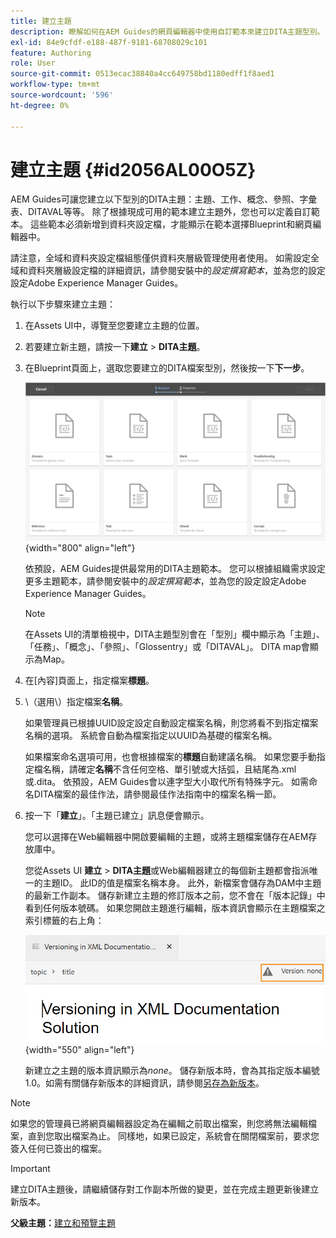 ```yaml
---
title: 建立主題
description: 瞭解如何在AEM Guides的網頁編輯器中使用自訂範本來建立DITA主題型別。
exl-id: 84e9cfdf-e188-487f-9181-68708029c101
feature: Authoring
role: User
source-git-commit: 0513ecac38840a4cc649758bd1180edff1f8aed1
workflow-type: tm+mt
source-wordcount: '596'
ht-degree: 0%

---
```


# 建立主題 {#id2056AL00O5Z}

AEM Guides可讓您建立以下型別的DITA主題：主題、工作、概念、參照、字彙表、DITAVAL等等。 除了根據現成可用的範本建立主題外，您也可以定義自訂範本。 這些範本必須新增到資料夾設定檔，才能顯示在範本選擇Blueprint和網頁編輯器中。

請注意，全域和資料夾設定檔組態僅供資料夾層級管理使用者使用。 如需設定全域和資料夾層級設定檔的詳細資訊，請參閱安裝中的&#x200B;*設定撰寫範本*，並為您的設定設定Adobe Experience Manager Guides。

執行以下步驟來建立主題：

1. 在Assets UI中，導覽至您要建立主題的位置。

1. 若要建立新主題，請按一下&#x200B;**建立** \> **DITA主題**。

1. 在Blueprint頁面上，選取您要建立的DITA檔案型別，然後按一下&#x200B;**下一步**。

   ![](images/create_dita_topic.png){width="800" align="left"}

   依預設，AEM Guides提供最常用的DITA主題範本。 您可以根據組織需求設定更多主題範本，請參閱安裝中的&#x200B;*設定撰寫範本*，並為您的設定設定Adobe Experience Manager Guides。

   >[!NOTE]
   >
   > 在Assets UI的清單檢視中，DITA主題型別會在「型別」欄中顯示為「主題」、「任務」、「概念」、「參照」、「Glossentry」或「DITAVAL」。 DITA map會顯示為Map。

1. 在[內容]頁面上，指定檔案&#x200B;**標題**。

1. \（選用\）指定檔案&#x200B;**名稱**。

   如果管理員已根據UUID設定設定自動設定檔案名稱，則您將看不到指定檔案名稱的選項。 系統會自動為檔案指定以UUID為基礎的檔案名稱。

   如果檔案命名選項可用，也會根據檔案的&#x200B;**標題**&#x200B;自動建議名稱。 如果您要手動指定檔名稱，請確定&#x200B;**名稱**&#x200B;不含任何空格、單引號或大括弧，且結尾為.xml或.dita。 依預設，AEM Guides會以連字型大小取代所有特殊字元。 如需命名DITA檔案的最佳作法，請參閱最佳作法指南中的檔案名稱一節。

1. 按一下「**建立**」。「主題已建立」訊息便會顯示。

   您可以選擇在Web編輯器中開啟要編輯的主題，或將主題檔案儲存在AEM存放庫中。

   您從Assets UI **建立** \> **DITA主題**&#x200B;或Web編輯器建立的每個新主題都會指派唯一的主題ID。 此ID的值是檔案名稱本身。 此外，新檔案會儲存為DAM中主題的最新工作副本。 儲存新建立主題的修訂版本之前，您不會在「版本記錄」中看到任何版本號碼。 如果您開啟主題進行編輯，版本資訊會顯示在主題檔案之索引標籤的右上角：

   ![](images/topic-version-none_cs.png){width="550" align="left"}

   新建立之主題的版本資訊顯示為&#x200B;*none*。 儲存新版本時，會為其指定版本編號1.0。如需有關儲存新版本的詳細資訊，請參閱[另存為新版本](web-editor-features.md#save-as-new-version-id209ME400GXA)。


>[!NOTE]
>
> 如果您的管理員已將網頁編輯器設定為在編輯之前取出檔案，則您將無法編輯檔案，直到您取出檔案為止。 同樣地，如果已設定，系統會在關閉檔案前，要求您簽入任何已簽出的檔案。

>[!IMPORTANT]
>
> 建立DITA主題後，請繼續儲存對工作副本所做的變更，並在完成主題更新後建立新版本。

**父級主題：**[&#x200B;建立和預覽主題](create-preview-topics.md)
